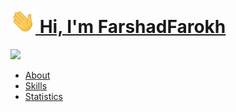 <h1><img src="./wave.gif" width="40px"><a href="https://github.com/Farshadfaza" target="_blanck"> Hi, I'm FarshadFarokh</a></h1>
<img src="https://readme-typing-svg.herokuapp.com?font=SFMono-Regular&color=1E69DE&size=16&center=true&width=510&height=45&lines=$_Welcome+to+my+GitHub!+This+is+where+codes+come+to+life,+and+ideas+turn+into+reality.+I+hope+in+this+modest+collection+of+projects,+motivations,+and+perspectives,+there's+a+place+for+exploration+and+learning+for+you.+If+you+have+any+questions+or+suggestions,+I'd+be+delighted+to+hear+them.+Let's+embark+on+a+journey+of+positive+energy,+coding,+and+sharing+knowledge!+🖋️💻">
<ul>
    <li><a href="./about.md">About</a></li>
    <li><a href="./skills.md">Skills</a></li>
    <li><a href="./statistics.md">Statistics</a></li>
</ul>

